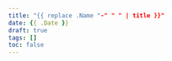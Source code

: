 ```yaml
---
title: "{{ replace .Name "-" " " | title }}"
date: {{ .Date }}
draft: true
tags: []
toc: false
---
```


